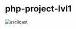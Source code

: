 # php-project-lvl1

[![asciicast](https://asciinema.org/a/ODYevtLWjvruTwBwAHrpLxXbe.svg)](https://asciinema.org/a/ODYevtLWjvruTwBwAHrpLxXbe)
